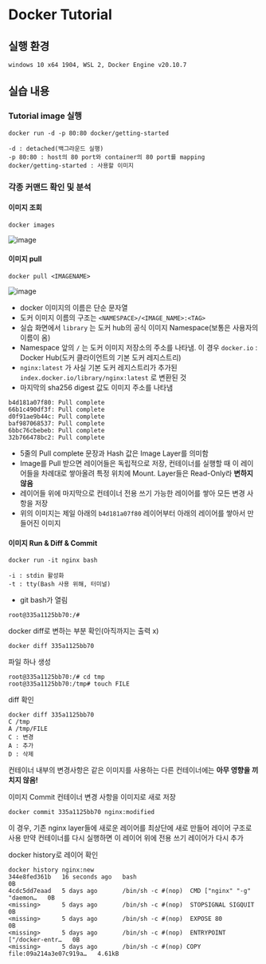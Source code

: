 # Docker Tutorial

## 실행 환경
```
windows 10 x64 1904, WSL 2, Docker Engine v20.10.7
```

## 실습 내용
### Tutorial image 실행
```
docker run -d -p 80:80 docker/getting-started
```
```
-d : detached(백그라운드 실행)
-p 80:80 : host의 80 port와 container의 80 port를 mapping
docker/getting-started : 사용할 이미지
```

### 각종 커맨드 확인 및 분석
#### 이미지 조회
```
docker images
```
![image](https://user-images.githubusercontent.com/43736669/125201284-606c6900-e2a9-11eb-95fa-84e093304bc7.png)

#### 이미지 pull
```
docker pull <IMAGENAME>
```
![image](https://user-images.githubusercontent.com/43736669/125201783-74b16580-e2ab-11eb-9a30-16c3463190e2.png)

  - docker 이미지의 이름은 단순 문자열
  - 도커 이미지 이름의 구조는 `<NAMESPACE>/<IMAGE_NAME>:<TAG>`
  - 실습 화면에서 `library` 는 도커 hub의 공식 이미지 Namespace(보통은 사용자의 이름이 옴)
  - Namespace 앞의 `/` 는 도커 이미지 저장소의 주소를 나타냄. 이 경우 `docker.io` : Docker Hub(도커 클라이언트의 기본 도커 레지스트리)
  - `nginx:latest` 가 사실 기본 도커 레지스트리가 추가된 `index.docker.io/library/nginx:latest` 로 변환된 것
  - 마지막의 sha256 digest 값도 이미지 주소를 나타냄  

  ```
  b4d181a07f80: Pull complete
  66b1c490df3f: Pull complete
  d0f91ae9b44c: Pull complete
  baf987068537: Pull complete
  6bbc76cbebeb: Pull complete
  32b766478bc2: Pull complete
  ```

  - 5줄의 Pull complete 문장과 Hash 값은 Image Layer를 의미함  
  - Image를 Pull 받으면 레이어들은 독립적으로 저장, 컨테이너를 실행할 때 이 레이어들을 차례대로 쌓아올려 특정 위치에 Mount. Layer들은 Read-Only라 **변하지 않음**
  - 레이어들 위에 마지막으로 컨테이너 전용 쓰기 가능한 레이어를 쌓아 모든 변경 사항을 저장
  - 위의 이미지는 제일 아래의 `b4d181a07f80` 레이어부터 아래의 레이어를 쌓아서 만들어진 이미지

#### 이미지 Run & Diff & Commit 
```
docker run -it nginx bash
```
```
-i : stdin 활성화
-t : tty(Bash 사용 위해, 터미널)
```
- git bash가 열림
```
root@335a1125bb70:/#
```
docker diff로 변하는 부분 확인(아직까지는 출력 x)
```
docker diff 335a1125bb70
```
파일 하나 생성
```
root@335a1125bb70:/# cd tmp
root@335a1125bb70:/tmp# touch FILE
```
diff 확인
```
docker diff 335a1125bb70
C /tmp
A /tmp/FILE
C : 변경
A : 추가
D : 삭제
```
컨테이너 내부의 변경사항은 같은 이미지를 사용하는 다른 컨테이너에는 **아무 영향을 끼치지 않음!**
 
이미지 Commit
컨테이너 변경 사항을 이미지로 새로 저장
```
docker commit 335a1125bb70 nginx:modified
```
이 경우, 기존 nginx layer들에 새로운 레이어를 최상단에 새로 만들어 레이어 구조로 사용
만약 컨테이너를 다시 실행하면 이 레이어 위에 전용 쓰기 레이어가 다시 추가

docker history로 레이어 확인
```
docker history nginx:new
344e8fed361b   16 seconds ago   bash                                            0B
4cdc5dd7eaad   5 days ago       /bin/sh -c #(nop)  CMD ["nginx" "-g" "daemon…   0B
<missing>      5 days ago       /bin/sh -c #(nop)  STOPSIGNAL SIGQUIT           0B
<missing>      5 days ago       /bin/sh -c #(nop)  EXPOSE 80                    0B
<missing>      5 days ago       /bin/sh -c #(nop)  ENTRYPOINT ["/docker-entr…   0B
<missing>      5 days ago       /bin/sh -c #(nop) COPY file:09a214a3e07c919a…   4.61kB
```


